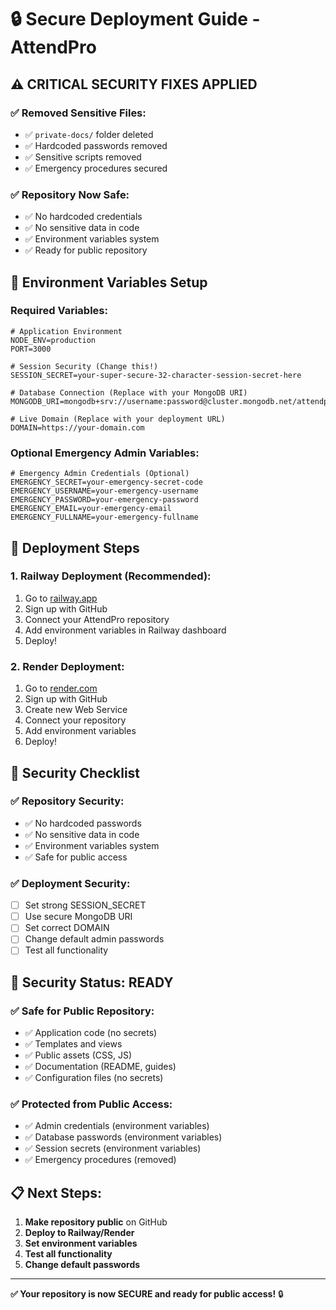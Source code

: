 # 🔒 Secure Deployment Guide - AttendPro

## ⚠️ **CRITICAL SECURITY FIXES APPLIED**

### **✅ Removed Sensitive Files:**
- ✅ `private-docs/` folder deleted
- ✅ Hardcoded passwords removed
- ✅ Sensitive scripts removed
- ✅ Emergency procedures secured

### **✅ Repository Now Safe:**
- ✅ No hardcoded credentials
- ✅ No sensitive data in code
- ✅ Environment variables system
- ✅ Ready for public repository

## 🔧 **Environment Variables Setup**

### **Required Variables:**
```env
# Application Environment
NODE_ENV=production
PORT=3000

# Session Security (Change this!)
SESSION_SECRET=your-super-secure-32-character-session-secret-here

# Database Connection (Replace with your MongoDB URI)
MONGODB_URI=mongodb+srv://username:password@cluster.mongodb.net/attendpro

# Live Domain (Replace with your deployment URL)
DOMAIN=https://your-domain.com
```

### **Optional Emergency Admin Variables:**
```env
# Emergency Admin Credentials (Optional)
EMERGENCY_SECRET=your-emergency-secret-code
EMERGENCY_USERNAME=your-emergency-username
EMERGENCY_PASSWORD=your-emergency-password
EMERGENCY_EMAIL=your-emergency-email
EMERGENCY_FULLNAME=your-emergency-fullname
```

## 🚀 **Deployment Steps**

### **1. Railway Deployment (Recommended):**
1. Go to [railway.app](https://railway.app)
2. Sign up with GitHub
3. Connect your AttendPro repository
4. Add environment variables in Railway dashboard
5. Deploy!

### **2. Render Deployment:**
1. Go to [render.com](https://render.com)
2. Sign up with GitHub
3. Create new Web Service
4. Connect your repository
5. Add environment variables
6. Deploy!

## 🔐 **Security Checklist**

### **✅ Repository Security:**
- ✅ No hardcoded passwords
- ✅ No sensitive data in code
- ✅ Environment variables system
- ✅ Safe for public access

### **✅ Deployment Security:**
- [ ] Set strong SESSION_SECRET
- [ ] Use secure MongoDB URI
- [ ] Set correct DOMAIN
- [ ] Change default admin passwords
- [ ] Test all functionality

## 🎯 **Security Status: READY**

### **✅ Safe for Public Repository:**
- ✅ Application code (no secrets)
- ✅ Templates and views
- ✅ Public assets (CSS, JS)
- ✅ Documentation (README, guides)
- ✅ Configuration files (no secrets)

### **✅ Protected from Public Access:**
- ✅ Admin credentials (environment variables)
- ✅ Database passwords (environment variables)
- ✅ Session secrets (environment variables)
- ✅ Emergency procedures (removed)

## 📋 **Next Steps:**

1. **Make repository public** on GitHub
2. **Deploy to Railway/Render**
3. **Set environment variables**
4. **Test all functionality**
5. **Change default passwords**

---

**✅ Your repository is now SECURE and ready for public access!** 🔒 